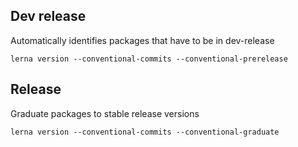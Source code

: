 ## Dev release

Automatically identifies packages that have to be in dev-release

`lerna version --conventional-commits --conventional-prerelease`

## Release

Graduate packages to stable release versions

`lerna version --conventional-commits --conventional-graduate`

